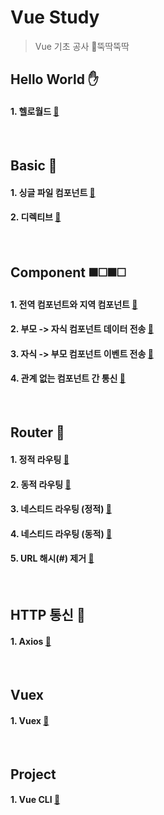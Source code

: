 # Vue Study 

>  Vue 기초 공사  🔨뚝딱뚝딱

## Hello World ✋

#### 1. 헬로월드 [📄](./docs/hello%20world/helloworld.md)



&nbsp;

## Basic 🎵

#### 1. 싱글 파일 컴포넌트 [📄](./docs/basic/싱글%20파일%20컴포넌트.md)

#### 2. 디렉티브 [📄](./docs/basic/디렉티브.md)

&nbsp;

## Component ◼️◻️◼️◻️

#### 1. 전역 컴포넌트와 지역 컴포넌트 [📄](./docs/component/전역%20컴포넌트와%20지역%20컴포넌트.md)

#### 2. 부모 -> 자식 컴포넌트 데이터 전송 [📄](./docs/component/부모-자식%20컴포넌트%20데이터%20전송.md)

#### 3. 자식 -> 부모 컴포넌트 이벤트 전송 [📄](./docs/component/자식-부모%20컴포넌트%20이벤트%20전송.md)

#### 4. 관계 없는 컴포넌트 간 통신 [📄](./docs/component/관계%20없는%20컴포넌트%20간%20통신.md)

&nbsp;

## Router 🔀

#### 1. 정적 라우팅 [📄](./docs/router/정적%20라우팅.md)

#### 2. 동적 라우팅 [📄](./docs/router/동적%20라우팅.md)

#### 3. 네스티드 라우팅 (정적) [📄](./docs/router/네스티드%20라우팅%20(정적).md)

#### 4. 네스티드 라우팅 (동적) [📄](./docs/router/네스티드%20라우팅%20(동적).md)

#### 5. URL 해시(#) 제거 [📄](./docs/router/URL%20해시%20제거.md)

&nbsp;

## HTTP 통신 📡

#### 1. Axios [📄](./docs/http/axios.md)

&nbsp;

## Vuex

#### 1. Vuex [📄](./docs/vuex/vuex.md)

&nbsp;

## Project

#### 1. Vue CLI [📄](./docs/project/vue%20cli.md)